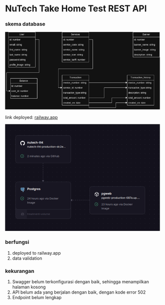 # NuTech Take Home Test REST API

### skema database

![skema database](public/db_scheme.drawio.png)

link deployed: [railway.app](https://nutech-tht-production-dc2e.up.railway.app/)

![skema railway](public/skema.railway.png)

### berfungsi

1. deployed to railway.app
2. data validation

### kekurangan

1. Swagger belum terkonfigurasi dengan baik, sehingga menampilkan halaman kosong
2. API belum ada yang berjalan dengan baik, dengan kode error 502
3. Endpoint belum lengkap
